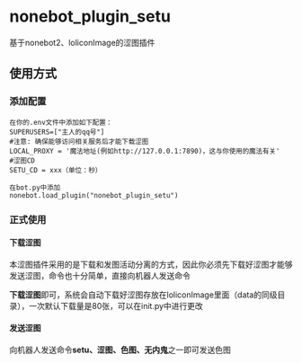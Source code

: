 # nonebot_plugin_setu
基于nonebot2、loliconImage的涩图插件



## 使用方式

### 添加配置

```
在你的.env文件中添加如下配置：
SUPERUSERS=["主人的qq号"]
#注意: 确保能够访问相关服务后才能下载涩图
LOCAL_PROXY = '魔法地址(例如http://127.0.0.1:7890)，这与你使用的魔法有关' 
#涩图CD
SETU_CD = xxx（单位：秒）

在bot.py中添加
nonebot.load_plugin("nonebot_plugin_setu")
```

### 正式使用

#### 下载涩图

本涩图插件采用的是下载和发图活动分离的方式，因此你必须先下载好涩图才能够发送涩图，命令也十分简单，直接向机器人发送命令

**下载涩图**即可，系统会自动下载好涩图存放在loliconImage里面（data的同级目录），一次默认下载量是80张，可以在init.py中进行更改

#### 发送涩图

向机器人发送命令**setu、涩图、色图、无内鬼**之一即可发送色图
